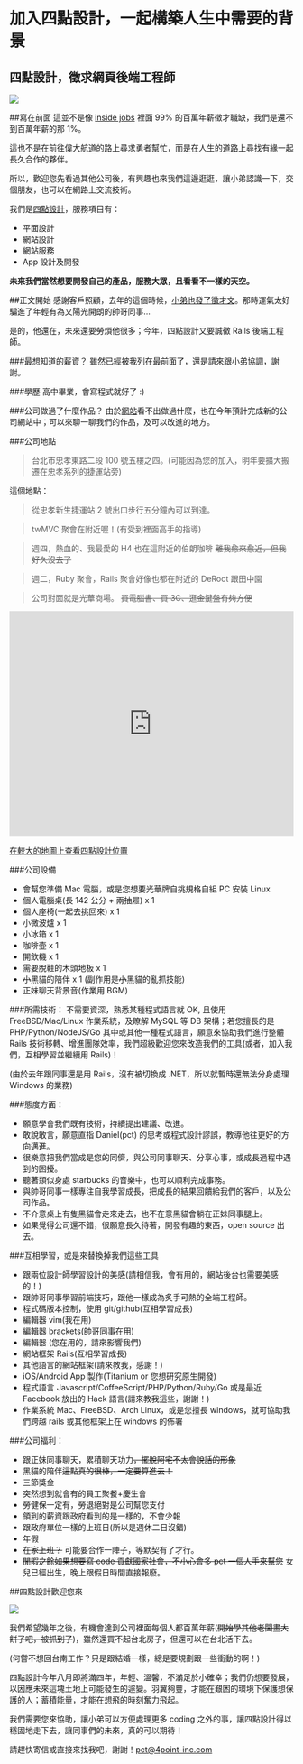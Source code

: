 加入四點設計，一起構築人生中需要的背景
=====

## 四點設計，徵求網頁後端工程師

![](http://mind.deep.tw/images/foo/sandra2.jpg)

##寫在前面
這並不是像 [inside jobs](http://jobs.inside.com.tw/) 裡面 99% 的百萬年薪徵才職缺，我們是還不到百萬年薪的那 1%。

這也不是在前往偉大航道的路上尋求勇者幫忙，而是在人生的道路上尋找有緣一起長久合作的夥伴。

所以，歡迎您先看過其他公司後，有興趣也來我們這邊逛逛，讓小弟認識一下，交個朋友，也可以在網路上交流技術。

我們是[四點設計](http://4point-inc.com)，服務項目有：

- 平面設計
- 網站設計
- 網站服務
- App 設計及開發
	
**未來我們當然想要開發自己的產品，服務大眾，且看看不一樣的天空。**

##正文開始
感謝客戶照顧，去年的這個時候，[小弟也發了徵才文](http://mind.deep.tw/post/2013/please-join-4point-design.html)。那時運氣太好騙進了年輕有為又陽光開朗的帥哥同事...

是的，他還在，未來還要勞煩他很多；今年，四點設計又要誠徵 Rails 後端工程師。

###最想知道的薪資？
雖然已經被我列在最前面了，還是請來跟小弟協調，謝謝。

###學歷
高中畢業，會寫程式就好了 :)

###公司做過了什麼作品？
由於[網站](http://4point-inc.com)看不出做過什麼，也在今年預計完成新的公司網站中；可以來聊一聊我們的作品，及可以改進的地方。

###公司地點
> 台北市忠孝東路二段 100 號五樓之四。(可能因為您的加入，明年要擴大搬遷在忠孝系列的捷運站旁)

這個地點：
> 從忠孝新生捷運站 2 號出口步行五分鐘內可以到達。

> twMVC 聚會在附近喔！(有受到裡面高手的指導)

> 週四，熱血的、我最愛的 H4 也在這附近的伯朗咖啡 <del>離我愈來愈近，但我好久沒去了</del>

> 週二，Ruby 聚會，Rails 聚會好像也都在附近的 DeRoot 跟田中園

> 公司對面就是光華商場。 <del>買電腦書、買 3C、逛金鍵盤有夠方便</del>

<iframe width="100%" height="400" frameborder="0" scrolling="no" marginheight="0" marginwidth="0" src="https://maps.google.com.tw/maps/ms?msa=0&amp;msid=214503238037408218491.0004d64893a6a47757fc8&amp;brcurrent=3,0x3442a99bd1adbcc7:0xc5ab69bb7491162a,0,0x3442ac6b61dbbd9d:0xc0c243da98cba64b&amp;ie=UTF8&amp;t=m&amp;ll=25.042526,121.53132&amp;spn=0.003402,0.00456&amp;z=17&amp;output=embed"></iframe>

[在較大的地圖上查看四點設計位置](https://maps.google.com.tw/maps/ms?msa=0&amp;msid=214503238037408218491.0004d64893a6a47757fc8&amp;brcurrent=3,0x3442a99bd1adbcc7:0xc5ab69bb7491162a,0,0x3442ac6b61dbbd9d:0xc0c243da98cba64b&amp;ie=UTF8&amp;t=m&amp;ll=25.042526,121.53132&amp;spn=0.003402,0.00456&amp;z=17&amp;source=embed)

###公司設備

- 會幫您準備 Mac 電腦，或是您想要光華牌自挑規格自組 PC 安裝 Linux
- 個人電腦桌(長 142 公分 + 兩抽屜) x 1
- 個人座椅(一起去挑回來) x 1
- 小微波爐 x 1
- 小冰箱 x 1
- 咖啡壺 x 1
- 開飲機 x 1
- 需要脫鞋的木頭地板 x 1
- <del>小</del>黑貓的陪伴 x 1 (副作用是<del>小</del>黑貓的亂抓技能)
- 正妹聊天背景音(作業用 BGM)

###所需技術：
不需要資深，熟悉某種程式語言就 OK, 且使用 FreeBSD/Mac/Linux 作業系統，及瞭解 MySQL 等 DB 架構；若您擅長的是 PHP/Python/NodeJS/Go 其中或其他一種程式語言，願意來協助我們進行整體 Rails 技術移轉、增進團隊效率，我們超級歡迎您來改造我們的工具(或者，加入我們，互相學習並繼續用 Rails)！

(由於去年跟同事還是用 Rails，沒有被切換成 .NET，所以就暫時還無法分身處理 Windows 的業務)

###態度方面：
- 願意學會我們既有技術，持續提出建議、改進。
- 敢說敢言，願意直指 Daniel(pct) 的思考或程式設計謬誤，教導他往更好的方向邁進。
- 很樂意把我們當成是您的同儕，與公司同事聊天、分享心事，或成長過程中遇到的困擾。
- 聽著類似身處 starbucks 的音樂中，也可以順利完成事務。
- 與帥哥同事一樣專注自我學習成長，把成長的結果回饋給我們的客戶，以及公司作品。
- 不介意桌上有隻黑貓會走來走去，也不在意黑貓會躺在正妹同事腿上。
- 如果覺得公司還不錯，很願意長久待著，開發有趣的東西，open source 出去。

###互相學習，或是來替換掉我們這些工具
- 跟兩位設計師學習設計的美感(請相信我，會有用的，網站後台也需要美感的！)
- 跟帥哥同事學習前端技巧，跟他一樣成為炙手可熱的全端工程師。
- 程式碼版本控制，使用 git/github(互相學習成長)
- 編輯器 vim(我在用)
- 編輯器 brackets(帥哥同事在用)
- 編輯器 (您在用的，請來影響我們)
- 網站框架 Rails(互相學習成長)
- 其他語言的網站框架(請來教我，感謝！)
- iOS/Android App 製作(Titanium or 您想研究原生開發)
- 程式語言 Javascript/CoffeeScript/PHP/Python/Ruby/Go 或是最近 Facebook 放出的 Hack 語言(請來教我這些，謝謝！)
- 作業系統 Mac、FreeBSD、Arch Linux，或是您擅長 windows，就可協助我們跨越 rails 或其他框架上在 windows 的佈署
 
###公司福利：
- 跟正妹同事聊天，累積聊天功力<del>，擺脫阿宅不太會說話的形象</del>
- 黑貓的陪伴<del>這點真的很棒，一定要算進去！</del>
- 三節獎金
- 突然想到就會有的員工聚餐+慶生會
- 勞健保一定有，勞退絕對是公司幫您支付
- 領到的薪資跟政府看到的是一樣的，不會少報
- 跟政府單位一樣的上班日(所以是週休二日沒錯)
- 年假
- <del>在家上班？</del> 可能要合作一陣子，等默契有了才行。
- <del>閒暇之餘如果想要寫 code 貢獻國家社會，不小心會多 pct 一個人手來幫您</del> 女兒已經出生，晚上跟假日時間直接報廢。

##四點設計歡迎您來

![](http://mind.deep.tw/images/foo/cat2.jpg)

我們希望幾年之後，有機會達到公司裡面每個人都百萬年薪(<del>開始學其他老闆畫大餅了吧，被抓到了</del>)，雖然還買不起台北房子，但還可以在台北活下去。

(何嘗不想回台南工作？只是跟結婚一樣，總是要規劃跟一些衝動的啊！)

四點設計今年八月即將滿四年，年輕、溫馨，不滿足於小確幸；我們仍想要發展，以因應未來這塊土地上可能發生的遽變。羽翼夠豐，才能在艱困的環境下保護想保護的人；蓄積能量，才能在想飛的時刻奮力飛起。

我們需要您來協助，讓小弟可以方便處理更多 coding 之外的事，讓四點設計得以穩固地走下去，讓同事們的未來，真的可以期待！

請趕快寄信或直接來找我吧，謝謝！pct@4point-inc.com